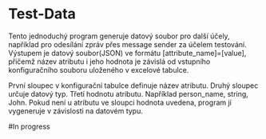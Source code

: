 # Test-Data
Tento jednoduchý program generuje datový soubor pro další účely, například pro odesílání zpráv přes message sender za účelem testování.
Výstupem je datový soubor(JSON) ve formátu [attribute_name]=[value], přičemž název atributu i jeho hodnota je závislá od vstupního konfiguračního souboru uloženého v excelové tabulce.

První sloupec v konfigurační tabulce definuje název atributu.
Druhý sloupec určuje datový typ.
Třetí hodnotu atributu.
Například person_name, string, John.
Pokud není u atributu ve sloupci hodnota uvedena, program jí vygeneruje v závislosti na datovém typu.

#In progress


